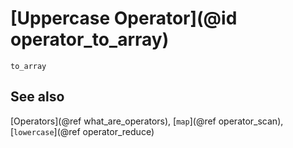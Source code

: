 # [Uppercase Operator](@id operator_to_array)

```@docs
to_array
```

## See also

[Operators](@ref what_are_operators), [`map`](@ref operator_scan), [`lowercase`](@ref operator_reduce)
